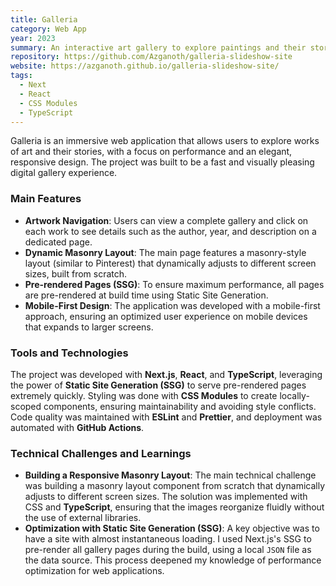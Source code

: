 ```yaml
---
title: Galleria
category: Web App
year: 2023
summary: An interactive art gallery to explore paintings and their stories.
repository: https://github.com/Azganoth/galleria-slideshow-site
website: https://azganoth.github.io/galleria-slideshow-site/
tags:
  - Next
  - React
  - CSS Modules
  - TypeScript
---
```


Galleria is an immersive web application that allows users to explore works of art and their stories, with a focus on performance and an elegant, responsive design. The project was built to be a fast and visually pleasing digital gallery experience.

### Main Features

- **Artwork Navigation**: Users can view a complete gallery and click on each work to see details such as the author, year, and description on a dedicated page.
- **Dynamic Masonry Layout**: The main page features a masonry-style layout (similar to Pinterest) that dynamically adjusts to different screen sizes, built from scratch.
- **Pre-rendered Pages (SSG)**: To ensure maximum performance, all pages are pre-rendered at build time using Static Site Generation.
- **Mobile-First Design**: The application was developed with a mobile-first approach, ensuring an optimized user experience on mobile devices that expands to larger screens.

### Tools and Technologies

The project was developed with **Next.js**, **React**, and **TypeScript**, leveraging the power of **Static Site Generation (SSG)** to serve pre-rendered pages extremely quickly. Styling was done with **CSS Modules** to create locally-scoped components, ensuring maintainability and avoiding style conflicts. Code quality was maintained with **ESLint** and **Prettier**, and deployment was automated with **GitHub Actions**.

### Technical Challenges and Learnings

- **Building a Responsive Masonry Layout**: The main technical challenge was building a masonry layout component from scratch that dynamically adjusts to different screen sizes. The solution was implemented with CSS and **TypeScript**, ensuring that the images reorganize fluidly without the use of external libraries.
- **Optimization with Static Site Generation (SSG)**: A key objective was to have a site with almost instantaneous loading. I used Next.js's SSG to pre-render all gallery pages during the build, using a local `JSON` file as the data source. This process deepened my knowledge of performance optimization for web applications.
